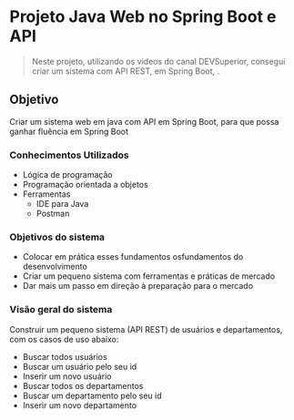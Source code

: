 # Projeto Java Web no Spring Boot e API
>  Neste projeto, utilizando os videos do canal DEVSuperior, consegui criar um sistema com API REST, em Spring Boot, . 

## Objetivo
Criar um sistema web em java com API em Spring Boot, para que possa ganhar fluência em Spring Boot

### Conhecimentos Utilizados

- Lógica de programação
- Programação orientada a objetos 
- Ferramentas
  - IDE para Java
  - Postman

### Objetivos do sistema

- Colocar em prática esses fundamentos osfundamentos do desenvolvimento
- Criar um pequeno sistema com ferramentas e práticas de mercado
- Dar mais um passo em direção à preparação para o mercado

### Visão geral do sistema

Construir um pequeno sistema (API REST) de usuários e departamentos, com os casos de uso abaixo:

- Buscar todos usuários
- Buscar um usuário pelo seu id
- Inserir um novo usuário
- Buscar todos os departamentos
- Buscar um departamento pelo seu id
- Inserir um novo departamento


